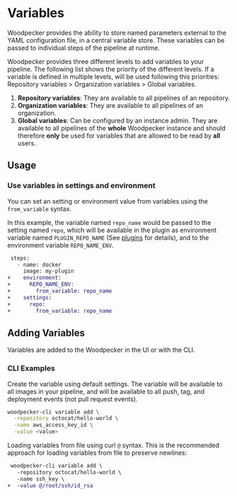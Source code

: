 # Variables

Woodpecker provides the ability to store named parameters external to the YAML configuration file, in a central variable store. These variables can be passed to individual steps of the pipeline at runtime.

Woodpecker provides three different levels to add variables to your pipeline. The following list shows the priority of the different levels. If a variable is defined in multiple levels, will be used following this priorities: Repository variables > Organization variables > Global variables.

1. **Repository variables**: They are available to all pipelines of an repository.
2. **Organization variables**: They are available to all pipelines of an organization.
3. **Global variables**: Can be configured by an instance admin.
   They are available to all pipelines of the **whole** Woodpecker instance and should therefore **only** be used for variables that are allowed to be read by **all** users.

## Usage

### Use variables in settings and environment

You can set an setting or environment value from variables using the `from_variable` syntax.

In this example, the variable named `repo_name` would be passed to the setting named `repo`, which will be available in the plugin as environment variable named `PLUGIN_REPO_NAME` (See [plugins](./51-plugins/20-creating-plugins.md#settings) for details), and to the environment variable `REPO_NAME_ENV`.

```diff
 steps:
   - name: docker
     image: my-plugin
+    environment:
+      REPO_NAME_ENV:
+        from_variable: repo_name
+    settings:
+      repo:
+        from_variable: repo_name
```

## Adding Variables

Variables are added to the Woodpecker in the UI or with the CLI.

### CLI Examples

Create the variable using default settings. The variable will be available to all images in your pipeline, and will be available to all push, tag, and deployment events (not pull request events).

```bash
woodpecker-cli variable add \
  -repository octocat/hello-world \
  -name aws_access_key_id \
  -value <value>
```

Loading variables from file using curl `@` syntax. This is the recommended approach for loading variables from file to preserve newlines:

```diff
 woodpecker-cli variable add \
   -repository octocat/hello-world \
   -name ssh_key \
+  -value @/root/ssh/id_rsa
```
